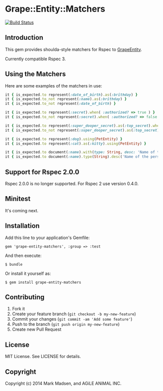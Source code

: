# Grape::Entity::Matchers

[![Build Status](https://travis-ci.org/agileanimal/grape-entity-matchers.png?branch=master)](https://travis-ci.org/agileanimal/grape-entity-matchers)

## Introduction

This gem provides shoulda-style matchers for Rspec to [GrapeEntity](https://github.com/agileanimal/grape-entity).

Currently compatible Rspec 3.

## Using the Matchers

Here are some examples of the matchers in use:

``` ruby
it { is_expected.to represent(:date_of_birth).as(:brithday) }
it { is_expected.to_not represent(:name).as(:brithday) }
it { is_expected.to_not represent(:date_of_birth) }

it { is_expected.to represent(:secret).when( :authorized? => true ) }
it { is_expected.to_not represent(:secret).when( :authorized? => false ) }

it { is_expected.to represent(:super_dooper_secret).as(:top_secret).when( :authorized? => true ) }
it { is_expected.to_not represent(:super_dooper_secret).as(:top_secret).when( :authorized? => false ) }

it { is_expected.to represent(:dog).using(PetEntity) }
it { is_expected.to represent(:cat).as(:kitty).using(PetEntity) }

it { is_expected.to document(:name).with(type: String, desc: 'Name of the person') }
it { is_expected.to document(:name).type(String).desc('Name of the person') }
```

## Support for Rspec 2.0.0

Rspec 2.0.0 is no longer supported. For Rspec 2 use version 0.4.0.

## Minitest

It's coming next.

## Installation

Add this line to your application's Gemfile:

    gem 'grape-entity-matchers', :group => :test

And then execute:

    $ bundle

Or install it yourself as:

    $ gem install grape-entity-matchers

## Contributing

1. Fork it
2. Create your feature branch (`git checkout -b my-new-feature`)
3. Commit your changes (`git commit -am 'Add some feature'`)
4. Push to the branch (`git push origin my-new-feature`)
5. Create new Pull Request

## License

MIT License. See LICENSE for details.

## Copyright

Copyright (c) 2014 Mark Madsen, and AGiLE ANiMAL INC.

